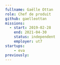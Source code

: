```yaml
---
fullname: Gaëlle Ottan
role: Chef de produit
github: gaelleottan
missions:
  - start: 2019-02-28
    end: 2021-04-30
    status: independent
    employer: ut7
startups:
    - eva
previously:
---
```

